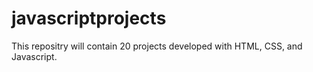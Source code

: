 # javascriptprojects
 This repositry will contain 20 projects developed with HTML, CSS, and Javascript.
